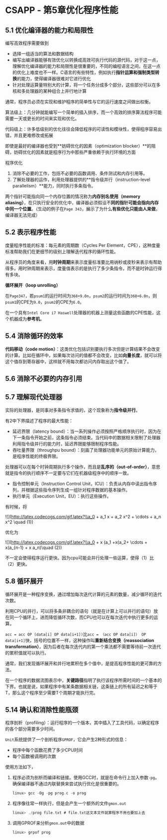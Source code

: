 # CSAPP - 第5章优化程序性能

## 5.1 优化编译器的能力和局限性

编写高效程序需要做到

* 选择一组适当的算法和数据结构
* 编写出编译器能够有效优化以转换成高效可执行代码的源代码，对于这一点，理解优化编译器的能力和局限性是很重要的，不同的编程语言之间，在这一点的优化上难度也不一样。C语言的有些特性，例如执行**指针运算和强制类型转换**的能力，使得编译器很难对它进行优化
* 针对处理运算量特别大的计算，将一个任务分成多个部分，这些部分可以在多核和多处理器的某种组合上并行地计算

通常，程序员必须在实现和维护程序的简单性与它的运行速度之间做出权衡。

算法级上：几分钟就能编写一个简单的插入排序，而一个高效的排序算法程序可能需要一天或更长的时间来实现和优化。

代码级上：许多低级别的优化往往会降低程序的可读性和模块性，使得程序容易出错，并且更难修改或拓展

即使是最好的编译器也受到**妨碍优化的因素（optimization blocker）**的阻碍，妨碍优化的因素就是程序行为中那些严重依赖于执行环境的方面

程序优化

1. 消除不必要的工作，包括不必要的函数调用、条件测试和内存引用等。
2. 了解处理器的运作，利用处理器提供的**指令级并行（instruction-level parallelism）**能力，同时执行多条指令。

两个指针可能指向同一个内存位置的情况称为**内存别名使用（memory aliasing）**，在只执行安全的优化中，编译器必须假设不**同的指针可能会指向内存中同一个位置**。（生动的例子在`Page 343`，展示了为什么**有些优化只能由人来做**，编译器无法完成）

## 5.2 表示程序性能

度量程序性能的标准：每元素的周期数（Cycles Per Element，CPE），这种度量标准帮助我们在更细节的级别上理解迭代程序的循环性能。

从程序员的角度来看，用**时钟周期**来表示度量标准要比用纳秒或皮秒来表示有帮助得多。用时钟周期来表示，度量值表示的是执行了多少条指令，而不是时钟运行得有多块。

**循环展开（loop unrolling）**

在`Page347`，若`psum1`的运行时间为`368+9.0n`，`psum2`的运行时间为`368+6.0n`，则`psum1`的CPE为`9.0`，`psum2`的CPE为`6.0`。

在一个具有`Intel Core i7 Haswell`处理器的机器上测量这些函数的CPE性能，这个机器成为**参考机**。

## 5.4 消除循环的效率

**代码移动（code motion）**：这类优化包括识别要执行多次但是计算结果不会改变的计算。比如在循环中，如果每次访问的值都不会改变，比如**向量长度**，就可以将这个值存到寄存器中，这样就不用每次都访问内存取出这个值了。

## 5.6 消除不必要的内存引用

## 5.7 理解现代处理器

实际的处理器，是同事对多条指令求值的，这个现象称为**指令级并行**。

有2中下界描述了程序的最大性能：

* 延迟界限（latency bound）：当一系列操作必须按照严格顺序执行时，因为在下一条指令开始之前，这条指令必须结束。当代码中的数据相关限制了处理器利用指令级并行的能力时，延迟界限能够限制程序性能。
* 吞吐量界限（throughpu bound）：刻画了处理器功能单元的原始计算能力，是程序性能的终极界限。

处理器可以在每个时钟周期执行多个操作，而且是**乱序的（out-of-order）**，意思就是指令的执行顺序不一定要与它们在机器级程序中的顺序一致。

* 指令控制单元（Instruction Control Unit，ICU）：负责从内存中读出指令序列，并根据这些指令序列生成一组针对程序数据的基本操作。
* 执行单元（Execution Unit，EU）：执行这些操作。

有时候，将

![](http://latex.codecogs.com/gif.latex?\\a_0 + a_1 x + a_2 x^2 + \cdots + a_n x^2 \quad (1))

优化为

![](http://latex.codecogs.com/gif.latex?\\a_0 + x (a_1 +x(a_2+ \cdots + x(a_{n-1} + x a_n)\quad (2)) 

不一定会使得程序运行更快。因为cpu可能会并行处理一些运算，使得（1）比（2）更快。

## 5.8 循环展开

循环展开是一种程序变换，通过增加每次迭代计算的元素的数量，减少循环的迭代次数。

利用CPU的并行，可以将多条非耦合的语句（就是在计算上可以并行的语句）放在同一个循环上，进而降低循环次数，而CPU也可以在每次迭代中执行更多的运算。

`acc = acc OP (data[i] OP data[i+1])`比`acc = （acc OP data[i]） OP data[i+1]`快，括号的位置不一样，这种操作叫**重新结合变换（reassociation transformation）**，因为后者在每次迭代内的第一个乘法都不需要等待前一次迭代的累积值就可以执行。

通常，我们发现循环展开和并行地累积在多个值中，是提高程序性能的更可靠的方法。

在一个程序的数据流图表示中，**关键路径**指明了执行该程序所需时间的一个基本的下界。也就是说，如果程序中有某条数据相关链，这条链上的所有延迟之和等于T，那么这个程序至少需要T个周期才能执行完。

## 5.14 确认和消除性能瓶颈

程序剖析（profiling）：运行程序的一个版本，其中插入了工具代码，以确定程序的各个部分需要多少时间。

`Unit`系统提供了一个剖析程序`GPROF`，它会产生2种形式的信息：

* 程序中每个函数花费了多少CPU时间
* 每个函数被调用的次数

使用方法如下，

1. 程序必须为剖析而编译和链接。使用GCC时，就是在命令行上加入参数`-pg`。确保编译器不通过内联替换来尝试执行优化是很重要的。

   ```c
   linux> gcc -Og -pg prog.c -o prog
   ```

2. 程序像往常一样执行，但是会产生一个额外的文件`gmon.out`

   ```c
   linux> ./prog file.txt # file.txt这文本文件就算程序不用也要加上去
   ```

3. 调用GPROF来分析`gmon.out`中的数据

   ```c
   linux> grpof prog
   ```

   ​